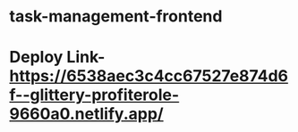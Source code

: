 # task-management-frontend
# Deploy Link- https://6538aec3c4cc67527e874d6f--glittery-profiterole-9660a0.netlify.app/
